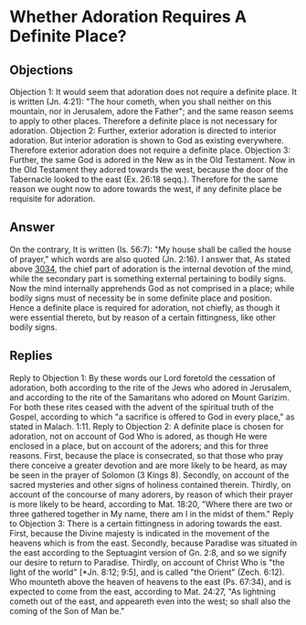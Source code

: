 # Whether Adoration Requires A Definite Place?
## Objections
Objection 1: It would seem that adoration does not require a definite place. It is written (Jn. 4:21): "The hour cometh, when you shall neither on this mountain, nor in Jerusalem, adore the Father"; and the same reason seems to apply to other places. Therefore a definite place is not necessary for adoration.
Objection 2: Further, exterior adoration is directed to interior adoration. But interior adoration is shown to God as existing everywhere. Therefore exterior adoration does not require a definite place.
Objection 3: Further, the same God is adored in the New as in the Old Testament. Now in the Old Testament they adored towards the west, because the door of the Tabernacle looked to the east (Ex. 26:18 seqq.). Therefore for the same reason we ought now to adore towards the west, if any definite place be requisite for adoration.
## Answer
On the contrary, It is written (Is. 56:7): "My house shall be called the house of prayer," which words are also quoted (Jn. 2:16).
I answer that, As stated above [3034](A[2]), the chief part of adoration is the internal devotion of the mind, while the secondary part is something external pertaining to bodily signs. Now the mind internally apprehends God as not comprised in a place; while bodily signs must of necessity be in some definite place and position. Hence a definite place is required for adoration, not chiefly, as though it were essential thereto, but by reason of a certain fittingness, like other bodily signs.
## Replies
Reply to Objection 1: By these words our Lord foretold the cessation of adoration, both according to the rite of the Jews who adored in Jerusalem, and according to the rite of the Samaritans who adored on Mount Garizim. For both these rites ceased with the advent of the spiritual truth of the Gospel, according to which "a sacrifice is offered to God in every place," as stated in Malach. 1:11.
Reply to Objection 2: A definite place is chosen for adoration, not on account of God Who is adored, as though He were enclosed in a place, but on account of the adorers; and this for three reasons. First, because the place is consecrated, so that those who pray there conceive a greater devotion and are more likely to be heard, as may be seen in the prayer of Solomon (3 Kings 8). Secondly, on account of the sacred mysteries and other signs of holiness contained therein. Thirdly, on account of the concourse of many adorers, by reason of which their prayer is more likely to be heard, according to Mat. 18:20, "Where there are two or three gathered together in My name, there am I in the midst of them."
Reply to Objection 3: There is a certain fittingness in adoring towards the east. First, because the Divine majesty is indicated in the movement of the heavens which is from the east. Secondly, because Paradise was situated in the east according to the Septuagint version of Gn. 2:8, and so we signify our desire to return to Paradise. Thirdly, on account of Christ Who is "the light of the world" [*Jn. 8:12; 9:5], and is called "the Orient" (Zech. 6:12). Who mounteth above the heaven of heavens to the east (Ps. 67:34), and is expected to come from the east, according to Mat. 24:27, "As lightning cometh out of the east, and appeareth even into the west; so shall also the coming of the Son of Man be."